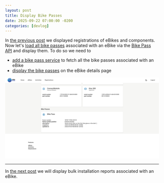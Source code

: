 ```yaml
---
layout: post
title: Display Bike Passes
date: 2025-09-22 07:00:00 -0200
categories: [devlog]
---
```


In [the previous post](https://open-ebike.github.io/devlog/2025/09/21/display-registration.html) we displayed registrations of eBikes and components.
Now let's [load all bike passes](https://github.com/open-ebike/open-ebike-frontend/issues/8) associated with an eBike via the [Bike Pass API](https://portal.bosch-ebike.com/data-act/app#/smart-system-bike-pass) and display them.
To do so we need to

* [add a bike pass service](https://github.com/open-ebike/open-ebike-frontend/commit/9386263e7afe0655f2c3845fc38e6448fab9a595) to fetch all the bike passes associated with an eBike
* [display the bike passes](https://github.com/open-ebike/open-ebike-frontend/commit/5dfce998ea5ce5fdb1724acc47bbda16fcca1340) on the eBike details page

![web-app-bike-passes.png](/assets/2025-09-22/web-app-bike-passes.png)

---

In [the next post](https://open-ebike.github.io/devlog/2025/09/23/display-bulk-installation-reports.html) we will display bulk installation reports associated with an eBike.